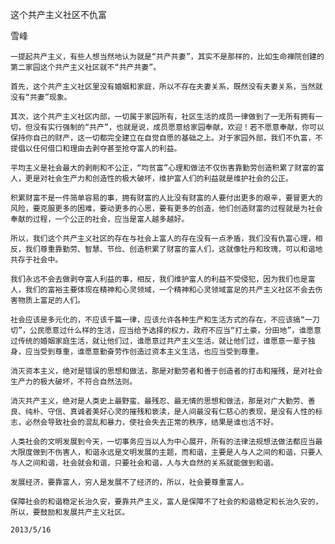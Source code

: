 这个共产主义社区不仇富

雪峰


    一提起共产主义，有些人想当然地认为就是“共产共妻”，其实不是那样的，比如生命禅院创建的第二家园这个共产主义社区就不“共产共妻”。

    首先，这个共产主义社区里没有婚姻和家庭，所以不存在夫妻关系，既然没有夫妻关系，当然就没有“共妻”现象。

    其次，这个共产主义社区内部，一切属于家园所有，社区生活的成员一律做到了一无所有拥有一切，但没有实行强制的“共产”，也就是说，成员愿意给家园奉献，欢迎！若不愿意奉献，你可以保持你自己的财产，这一切都完全建立在自觉自愿的基础之上。对于家园外部，我们不仇富，不提倡以任何借口和理由去剥夺甚至抢夺富人的利益。

    平均主义是社会最大的剥削和不公正，“均贫富”心理和做法不仅伤害靠勤劳创造积累了财富的富人，更是对社会生产力和创造性的极大破坏，维护富人们的利益就是维护社会的公正。

    积累财富不是一件简单容易的事，拥有财富的人比没有财富的人要付出更多的艰辛，要冒更大的风险，要克服更多的困难，要动更多的心思，要有更多的创造，他们创造财富的过程就是为社会奉献的过程，一个公正的社会，应当是富人越多越好。

    所以，我们这个共产主义社区的存在与社会上富人的存在没有一点矛盾，我们没有仇富心理，相反，我们尊重靠勤劳、智慧、节俭、创造积累了财富的富人们，这就像牡丹和玫瑰，可以和谐地共存于社会中。

    我们永远不会去做剥夺富人利益的事，相反，我们维护富人的利益不受侵犯，因为我们也是富人，我们的富裕主要体现在精神和心灵领域，一个精神和心灵领域富足的共产主义社区不会去伤害物质上富足的人们。

    社会应该是多元化的，不应该千篇一律，应该允许各种生产和生活方式的存在，不应该搞“一刀切”，公民愿意过什么样的生活，应当给予选择的权力，政府不应当“打土豪，分田地”，谁愿意过传统的婚姻家庭生活，就让他们过，谁愿意过共产主义生活，就让他们过，谁愿意一辈子独身，应当受到尊重，谁愿意勤奋劳作创造过资本主义生活，也应当受到尊重。

    消灭资本主义，绝对是错误的思想和做法，那是对勤劳者和善于创造者的打击和摧残，是对社会生产力的极大破坏，不符合自然法则。

    消灭共产主义，绝对是人类史上最野蛮、最残忍、最无情的思想和做法，那是对广大勤劳、善良、纯朴、守信、真诚者美好心灵的摧残和亵渎，是人间最没有仁慈心的表现，是没有人性的标志，必然会导致社会的混乱和暴力，使社会失去正常的秩序，结果是谁也活不好。

    人类社会的文明发展到今天，一切事务应当以人为中心展开，所有的法律法规想法做法都应当最大限度做到不伤害人，和谐永远是文明发展的主题，而和谐，主要是人与人之间的和谐，只要人与人之间和谐，社会就会和谐，只要社会和谐，人与大自然的关系就能做到和谐。

    发展经济，要靠富人，穷人是发展不了经济的，所以，社会要尊重富人。

    保障社会的和谐稳定长治久安，要靠共产主义，富人是保障不了社会的和谐稳定和长治久安的，所以，要鼓励和发展共产主义社区。

    2013/5/16




